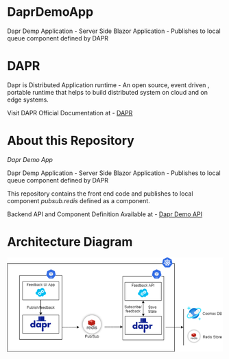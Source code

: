 # DaprDemoApp
 Dapr Demp Application - Server Side Blazor Application - Publishes to local queue component defined by DAPR

# DAPR

Dapr is  Distributed Application runtime - An open source, event driven , portable runtime that helps to build distributed system on cloud and on edge systems.

Visit DAPR Official Documentation at - [DAPR](https://dapr.io/)

# About this Repository

*Dapr Demo App*

 Dapr Demp Application - Server Side Blazor Application - Publishes to local queue component defined by DAPR

This repository contains the front end code and publishes to local component *pubsub.redis* defined as a component. 

Backend API and Component Definition Available at - [Dapr Demo API](https://github.com/amreshkris/daprDemoAPI)

# Architecture Diagram

<img src="./DaprDemoApp/Images/Demo_ArchitectureDiagram.png">

